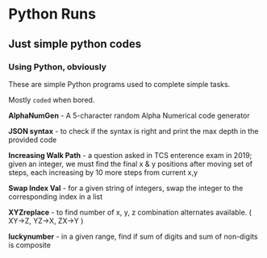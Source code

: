 # Python Runs
## Just simple python codes
### Using Python, obviously
These are simple Python programs used to complete simple tasks.

Mostly `coded` when bored.

**AlphaNumGen** - A 5-character random Alpha Numerical code generator

**JSON syntax** - to check if the syntax is right and print the max depth in the provided code

**Increasing Walk Path** - a question asked in TCS enterence exam in 2019; given an integer, we must find the final x & y positions after moving set of steps, each increasing by 10 more steps from current x,y

**Swap Index Val** - for a given string of integers, swap the integer to the corresponding index in a list

**XYZreplace** - to find number of x, y, z combination alternates available. ( XY->Z, YZ->X, ZX->Y )

**luckynumber** - in a given range, find if sum of digits and sum of non-digits is composite